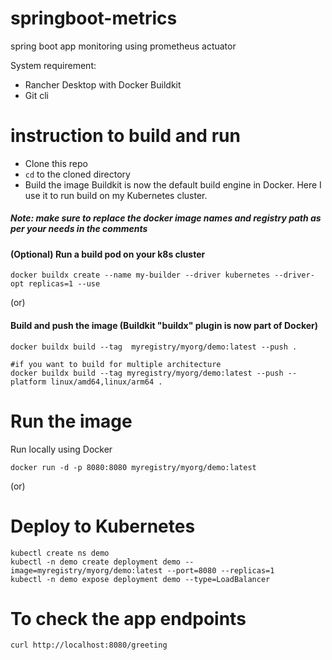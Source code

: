 # springboot-metrics
spring boot app monitoring using prometheus actuator

System requirement:
- Rancher Desktop with Docker Buildkit
- Git cli

# instruction to build and run
- Clone this repo
- ```cd``` to the cloned directory
-  Build the image 
Buildkit is now the default build engine in Docker. Here I use it to run build on my Kubernetes cluster. 

##### Note: make sure to replace the docker image names and registry path as per your needs in the comments

#### (Optional) Run a build pod on your k8s cluster 
```
docker buildx create --name my-builder --driver kubernetes --driver-opt replicas=1 --use
```



(or)

#### Build and push the image (Buildkit "buildx" plugin is now part of Docker) 
```
docker buildx build --tag  myregistry/myorg/demo:latest --push .

#if you want to build for multiple architecture 
docker buildx build --tag myregistry/myorg/demo:latest --push --platform linux/amd64,linux/arm64 . 
```

# Run the image 
Run locally using Docker 
```
docker run -d -p 8080:8080 myregistry/myorg/demo:latest
```

(or)

# Deploy to Kubernetes 
```
kubectl create ns demo 
kubectl -n demo create deployment demo --image=myregistry/myorg/demo:latest --port=8080 --replicas=1 
kubectl -n demo expose deployment demo --type=LoadBalancer
```

# To check the app endpoints
```
curl http://localhost:8080/greeting
```